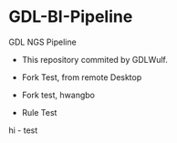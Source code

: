 # GDL-BI-Pipeline
GDL NGS Pipeline

- This repository commited by GDLWulf.



- Fork Test, from remote Desktop
- Fork test, hwangbo
- Rule Test

hi - test
